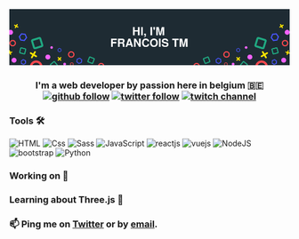 <div style="text-align: center;">
  <img src="https://github.com/francoistm/francoistm/blob/main/banner.svg">
  <h3>
    I'm a web developer by passion here in belgium 🇧🇪
    <div>
      <a href="#" target="_blank"><img src="https://img.shields.io/github/followers/francoistm?style=social" alt="github follow"></a>
      <a href="https://twitter.com/francoistm_" target="_blank"><img src="https://img.shields.io/twitter/follow/francoistm_?style=social" alt="twitter follow"></a>
      <a href="https://www.twitch.tv/francoistm" target="_blank"><img src="https://img.shields.io/twitch/status/francoistm?style=social" alt="twitch channel"></a>
    </div>
  </h3>
</div>
<div style="text-align: center;">
</div>
<div>
   <h3>Tools 🛠</h3>
   <img alt="HTML" src="https://img.shields.io/badge/HTML-E34F26?logo=html5&logoColor=white&style=for-the-badge" />
   <img alt="Css" src="https://img.shields.io/badge/CSS-1572B6?logo=css3&logoColor=white&style=for-the-badge" />
   <img alt="Sass" src="https://img.shields.io/badge/Sass-CC6699?logo=sass&logoColor=white&style=for-the-badge" />
   <img alt="JavaScript" src="https://img.shields.io/badge/JavaScript-F7DF1E?logo=javascript&logoColor=white&style=for-the-badge"/>
   <img alt="reactjs" src="https://img.shields.io/badge/react%20-%2320232a.svg?&style=for-the-badge&logo=react&logoColor=%2361DAFB"/>
   <img alt="vuejs"src="https://img.shields.io/badge/vuejs%20-%2335495e.svg?&style=for-the-badge&logo=vue.js&logoColor=%234FC08D"/>
   <img alt="NodeJS" src="https://img.shields.io/badge/node.js%20-%2343853D.svg?&style=for-the-badge&logo=node.js&logoColor=white"/>
   <img alt="bootstrap" src="https://img.shields.io/badge/bootstrap%20-%23563D7C.svg?&style=for-the-badge&logo=bootstrap&logoColor=white"/>
  <img alt="Python" src="https://img.shields.io/badge/python%20-%23563D7C.svg?&style=for-the-badge&logo=python&logoColor=yellow"/>
</div>
<div>
  <h3>Working on 🔧</h3>
  <h3>Learning about Three.js 👀</h3>
  <h3>
    📫 Ping me on <a href="https://twitter.com/francoistm_">Twitter</a> or by <a href="mailto:contact@francoistm.com">email</a>.
  </h3>
</div>
